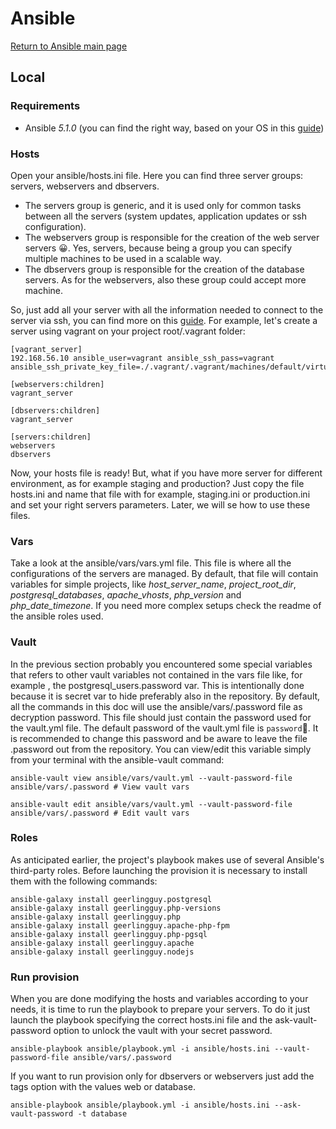 # Ansible

[Return to Ansible main page](Ansible.md)

## Local

### Requirements

- Ansible *5.1.0* (you can find the right way, based on your OS in this [guide][ansible_installation_docs])

### Hosts
Open your ansible/hosts.ini file. Here you can find three server groups: servers, webservers and dbservers.

- The servers group is generic, and it is used only for common tasks between all the servers (system updates, application updates or ssh configuration).
- The webservers group is responsible for the creation of the web server servers 😀. Yes, servers, because being a group you can specify multiple machines to be used in a scalable way.
- The dbservers group is responsible for the creation of the database servers. As for the webservers, also these group could accept more machine.

So, just add all your server with all the information needed to connect to the server via ssh, you can find more on this [guide][ansible_host_parameters]. For example, let's create a server using vagrant on your project root/.vagrant folder:

    [vagrant_server]
    192.168.56.10 ansible_user=vagrant ansible_ssh_pass=vagrant ansible_ssh_private_key_file=./.vagrant/.vagrant/machines/default/virtualbox/private_key
    
    [webservers:children]
    vagrant_server
      
    [dbservers:children]
    vagrant_server
      
    [servers:children]
    webservers
    dbservers

Now, your hosts file is ready! But, what if you have more server for different environment, as for example staging and production? Just copy the file hosts.ini and name that file with for example, staging.ini or production.ini and set your right servers parameters. Later, we will se how to use these files.


### Vars

Take a look at the ansible/vars/vars.yml file. This file is where all the configurations of the servers are managed. By default, that file will contain variables for simple projects, like *host_server_name*, *project_root_dir*, *postgresql_databases*, *apache_vhosts*, *php_version* and *php_date_timezone*. If you need more complex setups check the readme of the ansible roles used.

### Vault

In the previous section probably you encountered some special variables that refers to other vault variables not contained in the vars file like, for example , the postgresql_users.password var. This is intentionally done because it is secret var to hide preferably also in the repository.
By default, all the commands in this doc will use the ansible/vars/.password file as decryption password. This file should just contain the password used for the vault.yml file.  The default password of the vault.yml file is `password`😬. It is recommended to change this password and be aware to leave the file .password out from the repository.
You can view/edit this variable simply from your terminal with the ansible-vault command:

    ansible-vault view ansible/vars/vault.yml --vault-password-file ansible/vars/.password # View vault vars
    
    ansible-vault edit ansible/vars/vault.yml --vault-password-file ansible/vars/.password # Edit vault vars

### Roles

As anticipated earlier, the project's playbook makes use of several Ansible's third-party roles. Before launching the provision it is necessary to install them with the following commands:

    ansible-galaxy install geerlingguy.postgresql
    ansible-galaxy install geerlingguy.php-versions
    ansible-galaxy install geerlingguy.php
    ansible-galaxy install geerlingguy.apache-php-fpm
    ansible-galaxy install geerlingguy.php-pgsql
    ansible-galaxy install geerlingguy.apache
    ansible-galaxy install geerlingguy.nodejs

### Run provision

When you are done modifying the hosts and variables according to your needs, it is time to run the playbook to prepare your servers. To do it just launch the playbook specifying the correct hosts.ini file and the ask-vault-password option to unlock the vault with your secret password.

    ansible-playbook ansible/playbook.yml -i ansible/hosts.ini --vault-password-file ansible/vars/.password

If you want to run provision only for dbservers or webservers just add the tags option with the values web or database.

    ansible-playbook ansible/playbook.yml -i ansible/hosts.ini --ask-vault-password -t database

[ansible_installation_docs]: https://docs.ansible.com/ansible/latest/installation_guide/intro_installation.html
[ansible_host_parameters]:https://docs.ansible.com/ansible/2.6/user_guide/intro_inventory.html#list-of-behavioral-inventory-parameters
